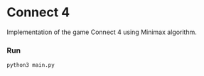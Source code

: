 # Connect 4
Implementation of the game Connect 4 using Minimax algorithm.

### Run
```python3 main.py```
